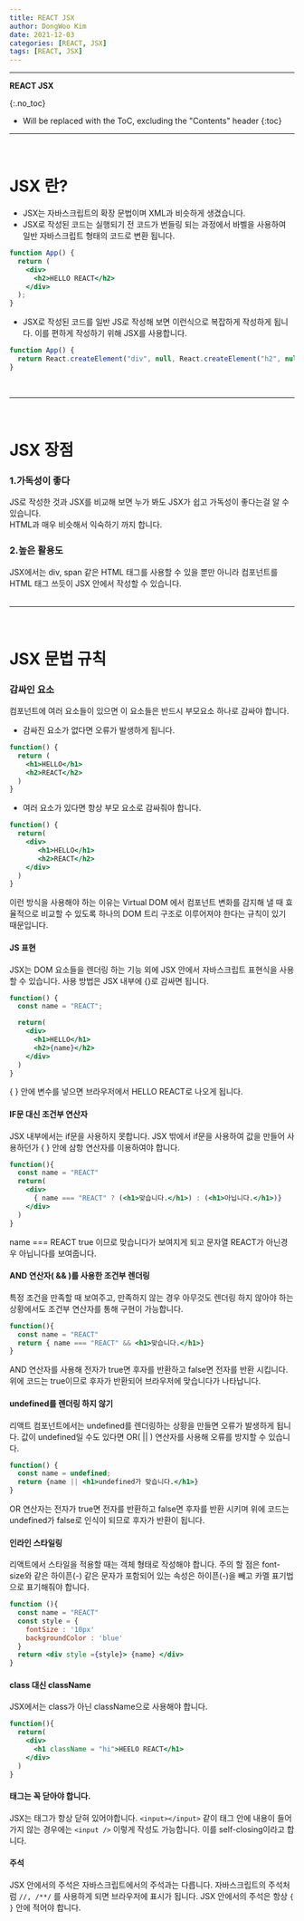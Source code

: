 ```yaml
---
title: REACT JSX
author: DongWoo Kim
date: 2021-12-03
categories: [REACT, JSX]
tags: [REACT, JSX]
---
```


---

**REACT JSX**

{:.no_toc}

* Will be replaced with the ToC, excluding the "Contents" header
{:toc}

---

<br/>

# **JSX 란?**

- JSX는 자바스크립트의 확장 문법이며 XML과 비슷하게 생겼습니다.
- JSX로 작성된 코드는 실행되기 전 코드가 번들링 되는 과정에서 바벨을 사용하여 일반 자바스크립트 형태의 코드로 변환 됩니다.

```jsx
function App() {
  return (
    <div>
      <h2>HELLO REACT</h2>
    </div>
  );
}
```

- JSX로 작성된 코드를 일반 JS로 작성해 보면 이런식으로 복잡하게 작성하게 됩니다. 이를 편하게 작성하기 위해 JSX를 사용합니다.

```js
function App() {
  return React.createElement("div", null, React.createElement("h2", null, "HELLO REACT"));
}
```

<br/>

---

<br/>

# **JSX 장점**

<h3>1.가독성이 좋다</h3>
JS로 작성한 것과 JSX를 비교해 보면 누가 봐도 JSX가 쉽고 가독성이 좋다는걸 알 수 있습니다.<br/>
HTML과 매우 비슷해서 익숙하기 까지 합니다.
<h3>2.높은 활용도</h3>
JSX에서는 div, span 같은 HTML 태그를 사용할 수 있을 뿐만 아니라 컴포넌트를 HTML 태그 쓰듯이 JSX 안에서 작성할 수 있습니다.<br/>

<br/>

---

<br/>


# **JSX 문법 규칙**

<h3>감싸인 요소</h3>
컴포넌트에 여러 요소들이 있으면 이 요소들은 반드시 부모요소 하나로 감싸야 합니다.

- 감싸진 요소가 없다면 오류가 발생하게 됩니다.
```jsx
function() {
  return (
    <h1>HELLO</h1>
    <h2>REACT</h2>
  )
}
```

- 여러 요소가 있다면 항상 부모 요소로 감싸줘야 합니다.
```jsx
function() {
  return(
    <div>
       <h1>HELLO</h1>
       <h2>REACT</h2>
    </div>
  )
}
```

이런 방식을 사용해야 하는 이유는 Virtual DOM 에서 컴포넌트 변화를 감지해 낼 때 효율적으로 비교할 수 있도록 하나의 DOM 트리 구조로 이루어져야 한다는 규칙이 있기 때문입니다.

#### JS 표현
JSX는 DOM 요소들을 렌더링 하는 기능 외에 JSX 안에서 자바스크립트 표현식을 사용할 수 있습니다. 사용 방법은 JSX 내부에 {}로 감싸면 됩니다.

```jsx
function() {
  const name = "REACT";

  return(
    <div>
      <h1>HELLO</h1>
      <h2>{name}</h2>
    </div>
  )
}
```
{ } 안에 변수를 넣으면 브라우저에서  <bold>HELLO REACT</bold>로 나오게 됩니다.


#### IF문 대신 조건부 연산자
JSX 내부에서는 if문을 사용하지 못합니다. JSX 밖에서 if문을 사용하여 값을 만들어 사용하던가 {  } 안에 삼항 연산자를 이용하여야 합니다.

```jsx
function(){
  const name = "REACT"
  return(
    <div>
      { name === "REACT" ? (<h1>맞습니다.</h1>) : (<h1>아닙니다.</h1>)}
    </div>
  )
}
```
name === REACT true 이므로 맞습니다가 보여지게 되고 문자열 REACT가 아닌경우 아닙니다를 보여줍니다.

#### AND 연산자( && )를 사용한 조건부 렌더링
특정 조건을 만족할 때 보여주고, 만족하지 않는 경우 아무것도 렌더링 하지 않아야 하는 상황에서도 조건부 연산자를 통해 구현이 가능합니다.

```jsx
function(){
  const name = "REACT"
  return { name === "REACT" && <h1>맞습니다.</h1>}
}
```

AND 연산자를 사용해 전자가 true면 후자를 반환하고 false면 전자를 반환 시킵니다. <br/>
위에 코드는 true이므로 후자가 반환되어 브라우저에 맞습니다가 나타납니다.

#### undefined를 렌더링 하지 않기
리액트 컴포넌트에서는 undefined를 렌더링하는 상황을 만들면 오류가 발생하게 됩니다.
값이 undefined일 수도 있다면 OR( || ) 연산자를 사용해 오류를 방지할 수 있습니다.

```jsx
function() {
  const name = undefined;
  return {name || <h1>undefined가 맞습니다.</h1>}
}
```
OR 연산자는 전자가 true면 전자를 반환하고 false면 후자를 반환 시키며 위에 코드는 undefined가 false로 인식이 되므로 후자가 반환이 됩니다.


#### 인라인 스타일링
리액트에서 스타일을 적용할 때는 객체 형태로 작성해야 합니다.
주의 할 점은 font-size와 같은 하이픈(-) 같은 문자가 포함되어 있는 속성은 하이픈(-)을 빼고 카멜 표기법으로 표기해줘야 합니다.

```jsx
function (){
  const name = "REACT"
  const style = {
    fontSize : '10px'
    backgroundColor : 'blue'
  }
  return <div style ={style}> {name} </div>
}
```


#### class 대신 className 
JSX에서는 class가 아닌 className으로 사용해야 합니다.

```jsx
function(){
  return(
    <div>
      <h1 className = "hi">HEELO REACT</h1>
    </div>
  )
}
```

#### 태그는 꼭 닫아야 합니다.
JSX는 태그가 항상 닫혀 있어야합니다.
```<input></input>``` 같이 태그 안에 내용이 들어가지 않는 경우에는
```<input />``` 이렇게 작성도 가능합니다. 이를 self-closing이라고 합니다.


#### 주석
JSX 안에서의 주석은 자바스크립트에서의 주석과는 다릅니다.
자바스크립트의 주석처럼 ```//, /**/``` 를 사용하게 되면 브라우저에 표시가 됩니다.
JSX 안에서의 주석은 항상 ```{ }``` 안에 적어야 합니다.